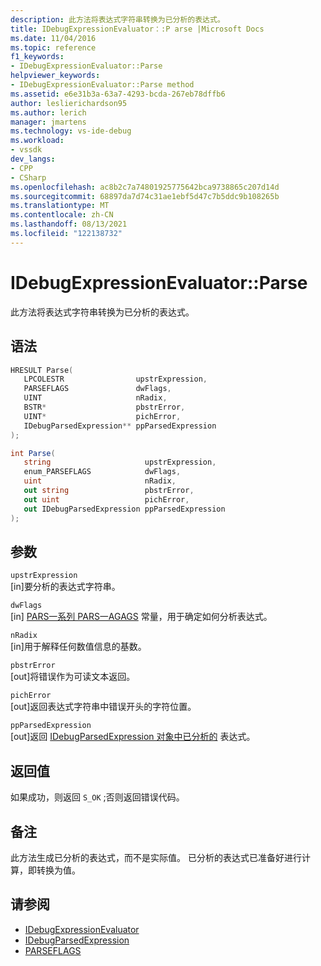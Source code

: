 ```yaml
---
description: 此方法将表达式字符串转换为已分析的表达式。
title: IDebugExpressionEvaluator：:P arse |Microsoft Docs
ms.date: 11/04/2016
ms.topic: reference
f1_keywords:
- IDebugExpressionEvaluator::Parse
helpviewer_keywords:
- IDebugExpressionEvaluator::Parse method
ms.assetid: e6e31b3a-63a7-4293-bcda-267eb78dffb6
author: leslierichardson95
ms.author: lerich
manager: jmartens
ms.technology: vs-ide-debug
ms.workload:
- vssdk
dev_langs:
- CPP
- CSharp
ms.openlocfilehash: ac8b2c7a74801925775642bca9738865c207d14d
ms.sourcegitcommit: 68897da7d74c31ae1ebf5d47c7b5ddc9b108265b
ms.translationtype: MT
ms.contentlocale: zh-CN
ms.lasthandoff: 08/13/2021
ms.locfileid: "122138732"
---
```

# <a name="idebugexpressionevaluatorparse"></a>IDebugExpressionEvaluator::Parse
此方法将表达式字符串转换为已分析的表达式。

## <a name="syntax"></a>语法

```cpp
HRESULT Parse( 
   LPCOLESTR                upstrExpression,
   PARSEFLAGS               dwFlags,
   UINT                     nRadix,
   BSTR*                    pbstrError,
   UINT*                    pichError,
   IDebugParsedExpression** ppParsedExpression
);
```

```csharp
int Parse(
   string                     upstrExpression,
   enum_PARSEFLAGS            dwFlags,
   uint                       nRadix,
   out string                 pbstrError,
   out uint                   pichError,
   out IDebugParsedExpression ppParsedExpression
);
```

## <a name="parameters"></a>参数
`upstrExpression`\
[in]要分析的表达式字符串。

`dwFlags`\
[in] [PARS一系列 PARS一AGAGS](../../../extensibility/debugger/reference/parseflags.md) 常量，用于确定如何分析表达式。

`nRadix`\
[in]用于解释任何数值信息的基数。

`pbstrError`\
[out]将错误作为可读文本返回。

`pichError`\
[out]返回表达式字符串中错误开头的字符位置。

`ppParsedExpression`\
[out]返回 [IDebugParsedExpression 对象中已分析的](../../../extensibility/debugger/reference/idebugparsedexpression.md) 表达式。

## <a name="return-value"></a>返回值
 如果成功，则返回 `S_OK` ;否则返回错误代码。

## <a name="remarks"></a>备注
 此方法生成已分析的表达式，而不是实际值。 已分析的表达式已准备好进行计算，即转换为值。

## <a name="see-also"></a>请参阅
- [IDebugExpressionEvaluator](../../../extensibility/debugger/reference/idebugexpressionevaluator.md)
- [IDebugParsedExpression](../../../extensibility/debugger/reference/idebugparsedexpression.md)
- [PARSEFLAGS](../../../extensibility/debugger/reference/parseflags.md)
